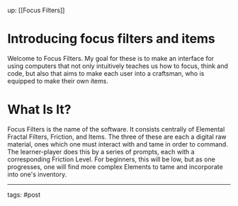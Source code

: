up: [[Focus Filters]]
# Introducing focus filters and items

Welcome to Focus Filters. My goal for these is to make an interface for using computers that not only intuitively teaches us how to focus, think and code, but also that aims to make each user into a craftsman, who is equipped to make their own items.

# What Is It?
Focus Filters is the name of the software. It consists centrally of Elemental Fractal Filters, Friction, and Items. The three of these are each a digital raw material, ones which one must interact with and tame in order to command. The learner-player does this by a series of prompts, each with a corresponding Friction Level. For beginners, this will be low, but as one progresses, one will find more complex Elements to tame and incorporate into one's inventory.




---
tags: #post 